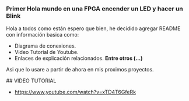 ### Primer Hola mundo en una FPGA encender un LED y hacer un Blink

<p>
Hola a todos como están espero que bien, he decidido agregar README con información basica como: 
</p>

- Diagrama de conexiones.
- Video Tutorial de Youtube.
- Enlaces de explicación relacionados.
**Entre otros (...)**
<p>
Asi que lo usare a partir de ahora en mis proximos proyectos.
</p>
## VIDEO TUTORIAL

- https://www.youtube.com/watch?v=xTD4T6GfeRk
